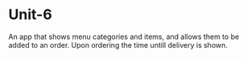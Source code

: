 # Unit-6

An app that shows menu categories and items, and allows them to be added to an order. Upon ordering the time untill delivery is shown.
